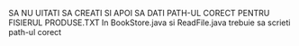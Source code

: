 SA NU UITATI SA CREATI SI APOI SA DATI PATH-UL CORECT PENTRU FISIERUL PRODUSE.TXT 
In BookStore.java si ReadFile.java trebuie sa scrieti path-ul corect
